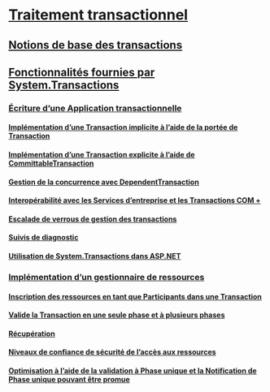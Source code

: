 # [Traitement transactionnel](index.md)
## [Notions de base des transactions](transaction-fundamentals.md)
## [Fonctionnalités fournies par System.Transactions](features-provided-by-system-transactions.md)
### [Écriture d’une Application transactionnelle](writing-a-transactional-application.md)
#### [Implémentation d’une Transaction implicite à l’aide de la portée de Transaction](implementing-an-implicit-transaction-using-transaction-scope.md)
#### [Implémentation d’une Transaction explicite à l’aide de CommittableTransaction](implementing-an-explicit-transaction-using-committabletransaction.md)
#### [Gestion de la concurrence avec DependentTransaction](managing-concurrency-with-dependenttransaction.md)
#### [Interopérabilité avec les Services d’entreprise et les Transactions COM +](interoperability-with-enterprise-services-and-com-transactions.md)
#### [Escalade de verrous de gestion des transactions](transaction-management-escalation.md)
#### [Suivis de diagnostic](diagnostic-traces.md)
#### [Utilisation de System.Transactions dans ASP.NET](using-system-transactions-in-aspnet.md)
### [Implémentation d’un gestionnaire de ressources](implementing-a-resource-manager.md)
#### [Inscription des ressources en tant que Participants dans une Transaction](enlisting-resources-as-participants-in-a-transaction.md)
#### [Valide la Transaction en une seule phase et à plusieurs phases](committing-a-transaction-in-single-phase-and-multi-phase.md)
#### [Récupération](performing-recovery.md)
#### [Niveaux de confiance de sécurité de l’accès aux ressources](security-trust-levels-in-accessing-resources.md)
#### [Optimisation à l’aide de la validation à Phase unique et la Notification de Phase unique pouvant être promue](optimization-spc-and-promotable-spn.md)
